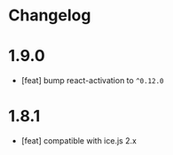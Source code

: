 # Changelog

# 1.9.0

- [feat] bump react-activation to `^0.12.0`

# 1.8.1

- [feat] compatible with ice.js 2.x
